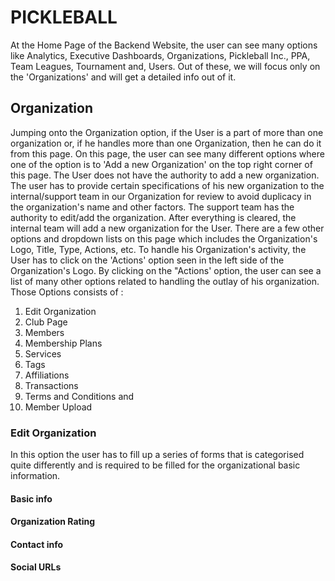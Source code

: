# PICKLEBALL

At the Home Page of the Backend Website, the user can see many options like Analytics, Executive Dashboards, Organizations, Pickleball Inc., PPA, Team Leagues, Tournament and, Users.
Out of these, we will focus only on the 'Organizations' and will get a detailed info out of it.

## Organization

Jumping onto the Organization option, if the User is a part of more than one organization or, if he handles more than one Organization, then he can do it from this page. On this page, the user can see many different options where one of the option is to 'Add a new Organization' on the top right corner of this page. The User does not have the authority to add a new organization. The user has to provide certain specifications of his new organization to the internal/support team in our Organization for review to avoid duplicacy in the organization's name and other factors. The support team has the authority to edit/add the organization. After everything is cleared, the internal team will add a new organization for the User.
There are a few other options and dropdown lists on this page which includes the Organization's Logo, Title, Type, Actions, etc.
To handle his Organization's activity, the User has to click on the 'Actions' option seen in the left side of the Organization's Logo. By clicking on the "Actions' option, the user can see a list of many other options related to handling the outlay of his organization. Those Options consists of :
1. Edit Organization
2. Club Page
3. Members
4. Membership Plans
5. Services
6. Tags
7. Affiliations
8. Transactions
9. Terms and Conditions and
10. Member Upload

### Edit Organization

In this option the user has to fill up a series of forms that is categorised quite differently and is required to be filled for the organizational basic information. 

#### Basic info

#### Organization Rating

#### Contact info

#### Social URLs